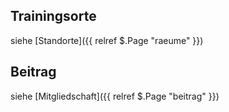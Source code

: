 ## Trainingsorte

siehe [Standorte]({{ relref $.Page "raeume" }})

## Beitrag

siehe [Mitgliedschaft]({{ relref $.Page "beitrag" }})
